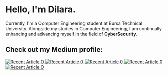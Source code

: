 # Hello, I'm Dilara. 
Currently, I'm a Computer Engineering student at Bursa Technical University. Alongside my studies in Computer Engineering, I am continually enhancing and advancing myself in the field of **CyberSecurity**.

## Check out my Medium profile:

<a target="_blank" href="https://github-readme-medium-recent-article.vercel.app/medium/@dilaraunsal9/0"><img src="https://github-readme-medium-recent-article.vercel.app/medium/@dilaraunsal9/0" alt="Recent Article 0"> 
<a target="_blank" href="https://github-readme-medium-recent-article.vercel.app/medium/@dilaraunsal9/1"><img src="https://github-readme-medium-recent-article.vercel.app/medium/@dilaraunsal9/1" alt="Recent Article 0"> 
<a target="_blank" href="https://github-readme-medium-recent-article.vercel.app/medium/@dilaraunsal9/2"><img src="https://github-readme-medium-recent-article.vercel.app/medium/@dilaraunsal9/2" alt="Recent Article 0"> 
<a target="_blank" href="https://github-readme-medium-recent-article.vercel.app/medium/@dilaraunsal9/3"><img src="https://github-readme-medium-recent-article.vercel.app/medium/@dilaraunsal9/3" alt="Recent Article 0"> 
<a target="_blank" href="https://github-readme-medium-recent-article.vercel.app/medium/@dilaraunsal9/4"><img src="https://github-readme-medium-recent-article.vercel.app/medium/@dilaraunsal9/4" alt="Recent Article 0">
